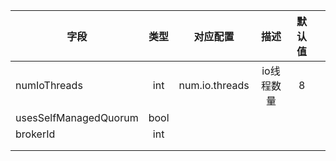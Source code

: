 | 字段                    | 类型   | 对应配置           | 描述     | 默认值 |     |
| --------------------- |:----:|:--------------:|:------:|:---:| --- |
| numIoThreads          | int  | num.io.threads | io线程数量 | 8   |     |
| usesSelfManagedQuorum | bool |                |        |     |     |
| brokerId              | int  |                |        |     |     |
|                       |      |                |        |     |     |
|                       |      |                |        |     |     |
